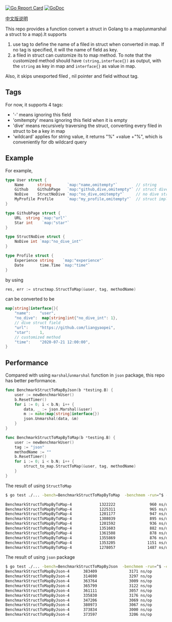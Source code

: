 [![Go Report Card](https://goreportcard.com/badge/github.com/liangyaopei/structmap)](https://goreportcard.com/report/github.com/liangyaopei/structmap)
[![GoDoc](https://godoc.org/github.com/liangyaopei/structmap?status.svg)](http://godoc.org/github.com/liangyaopei/structmap)

[中文版说明](README_zh.md)

This repo provides a function convert a struct in Golang to a map(unmarshal a struct to a map).It supports
1. use tag to define the name of a filed in struct when converted in map. If no tag is specified, it will the name of field as key.
2. a filed in struct can customize its to map method.
To note that the customized method should have `(string,interface{})` as output, with the `string` as key in map and `interface{}` as value in map.

Also, it skips unexported filed , nil pointer and field without tag.


## Tags
For now, it supports 4 tags:
- '-' means ignoring this field
- 'omitempty' means ignoring this field when it is empty
- 'dive' means recursively traversing the struct, converting every filed in struct to be a key in map
- 'wildcard' applies for string value, it returns "%" +value +"%", which is conveniently for db wildcard query


## Example
For example,
```go
type User struct {
	Name      string       `map:"name,omitempty"`        // string
	Github    GithubPage   `map:"github,dive,omitempty"` // struct dive
	NoDive    StructNoDive `map:"no_dive,omitempty"`     // no dive struct
	MyProfile Profile      `map:"my_profile,omitempty"`  // struct implements its own method
}

type GithubPage struct {
	URL  string `map:"url"`
	Star int    `map:"star"`
}

type StructNoDive struct {
	NoDive int `map:"no_dive_int"`
}

type Profile struct {
	Experience string    `map:"experience"`
	Date       time.Time `map:"time"`
}

```
by using 
```go
res, err := structmap.StructToMap(&user, tag, methodName)
```
can be converted to be
```go
map[string]interface{}{
	"name":    "user",
	"no_dive":  map[string]int{"no_dive_int": 1},
    // dive struct field
	"url":     "https://github.com/liangyaopei",
	"star":    1,
    // customized method
	"time":    "2020-07-21 12:00:00",
}
```

## Performance
Compared with using `marshal`/`unmarshal` function in `json` package, this repo has better performance.
```go
func BenchmarkStructToMapByJson(b *testing.B) {
	user := newBenchmarkUser()
	b.ResetTimer()
	for i := 0; i < b.N; i++ {
		data, _ := json.Marshal(&user)
		m := make(map[string]interface{})
		json.Unmarshal(data, &m)
	}
}

func BenchmarkStructToMapByToMap(b *testing.B) {
	user := newBenchmarkUser()
	tag := "json"
	methodName := ""
	b.ResetTimer()
	for i := 0; i < b.N; i++ {
		struct_to_map.StructToMap(&user, tag, methodName)
	}
}
```
The result of using `StructToMap`
```sh
$ go test ./... -bench=BenchmarkStructToMapByToMap  -benchmem -run=^$ -count=10

BenchmarkStructToMapByToMap-4            1322222               960 ns/op             488 B/op         14 allocs/op
BenchmarkStructToMapByToMap-4            1225311               965 ns/op             488 B/op         14 allocs/op
BenchmarkStructToMapByToMap-4            1201177               947 ns/op             488 B/op         14 allocs/op
BenchmarkStructToMapByToMap-4            1308039               895 ns/op             488 B/op         14 allocs/op
BenchmarkStructToMapByToMap-4            1201592               936 ns/op             488 B/op         14 allocs/op
BenchmarkStructToMapByToMap-4            1351603               882 ns/op             488 B/op         14 allocs/op
BenchmarkStructToMapByToMap-4            1361508               878 ns/op             488 B/op         14 allocs/op
BenchmarkStructToMapByToMap-4            1355869               876 ns/op             488 B/op         14 allocs/op
BenchmarkStructToMapByToMap-4            1353205              1151 ns/op             488 B/op         14 allocs/op
BenchmarkStructToMapByToMap-4            1278057              1487 ns/op             488 B/op         14 allocs/op
``` 
The result of using `json` package
```sh
$ go test ./... -bench=BenchmarkStructToMapByJson  -benchmem -run=^$ -count=10 
BenchmarkStructToMapByJson-4      383409              3171 ns/op             992 B/op         30 allocs/op
BenchmarkStructToMapByJson-4      314690              3297 ns/op             992 B/op         30 allocs/op
BenchmarkStructToMapByJson-4      363764              3009 ns/op             992 B/op         30 allocs/op
BenchmarkStructToMapByJson-4      365799              3122 ns/op             992 B/op         30 allocs/op
BenchmarkStructToMapByJson-4      361111              3057 ns/op             992 B/op         30 allocs/op
BenchmarkStructToMapByJson-4      335830              3176 ns/op             992 B/op         30 allocs/op
BenchmarkStructToMapByJson-4      347206              3069 ns/op             992 B/op         30 allocs/op
BenchmarkStructToMapByJson-4      380973              3067 ns/op             992 B/op         30 allocs/op
BenchmarkStructToMapByJson-4      373834              3000 ns/op             992 B/op         30 allocs/op
BenchmarkStructToMapByJson-4      373597              3206 ns/op             992 B/op         30 allocs/op
```
